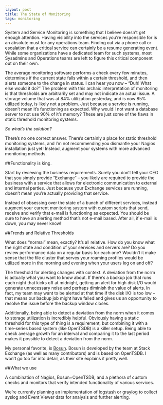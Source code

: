 ```yaml
---
layout: post
title: The State of Monitoring
tags: monitoring
---
```


System and Service Monitoring is something that I believe doesn’t get enough attention. Having visibility into the services you’re responsible for is an absolute must for any operations team. Finding out via a phone call or escalation that a critical service can certainly be a resume generating event. While some organizations have a dedicated team for such systems, most Sysadmins and Operations teams are left to figure this critical component out on their own.

The average monitoring software performs a check every few minutes, determines if the current state falls within a certain threshold, and then alerts someone to the change in status. I can hear you now – “Duh! What else would it do?” The problem with this archaic interpretation of monitoring is that thresholds are arbitrarily set and may not indicate an actual issue. A storage volume that was at 84% utilization yesterday, and is now 85% utilized today, is likely not a problem. Just because a service is running, doesn’t mean it’s functioning as expected. Why would I not want a database server to not use 90% of it’s memory? These are just some of the flaws in static threshold monitoring systems.


_So what’s the solution?_

There’s no one correct answer. There’s certainly a place for static threshold monitoring systems, and I’m not recommending you dismantle your Nagios installation just yet! Instead, augment your systems with more advanced monitoring methods.

##Functionality is king.

Start by reviewing the business requirements. Surely you don’t tell your CEO that you simply provide “Exchange” – you likely are required to provide the business with a service that allows for electronic communication to external and internal parties. Just because your Exchange services are running, doesn’t mean you’re actually providing that service.

Instead of obsessing over the state of a bunch of different services, instead augment your current monitoring system with custom scripts that send, receive and verify that e-mail is functioning as expected. You should be sure to have an alerting method that’s not e-mail based. After all, if e-mail is down, you may never know!

##Trends and Relative Thresholds

What does “normal” mean, exactly? It’s all relative. How do you know what the right state and condition of your services and servers are? Do you review performance data on a regular basis for each one? Wouldn’t it make sense that the file cluster that serves your roaming profiles  would be utilized more in the morning and evening when your users log on and off?

The threshold for alerting changes with context. A deviation from the norm is actually what you want to know about. If there’s a backup job that runs each night that kicks off at midnight, getting an alert for high disk I/O would generate unnecessary noise and perhaps diminish the value of alerts. In fact, my team may want to be alerted at that time if the disk I/O is too low – that means our backup job might have failed and gives us an opportunity to resolve the issue before the backup window closes.

Additionally, being able to detect a deviation from the norm when it comes to storage utilization is incredibly helpful. Obviously having a static threshold for this type of thing is a requirement, but combining it with a time-series based system (like OpenTSDB) is a killer setup. Being able to check average growth for an interval and comparing it to the last period makes it possible to detect a deviation from the norm.

My personal favorite, is [Bosun](http://bosun.org). Bosun is developed by the team at Stack Exchange (as well as many contributors) and is based on OpenTSDB. I won’t go too far into detail, as their site explains it pretty well.

##What we use

A combination of Nagios, Bosun+OpenTSDB, and a plethora of custom checks and monitors that verify intended functionality of various services.

We’re currently planning an implementation of [logstash](https://www.elastic.co/products/logstash) or [graylog](https://www.graylog.org/) to collect syslog and Event Viewer data for analysis and further alerting.


